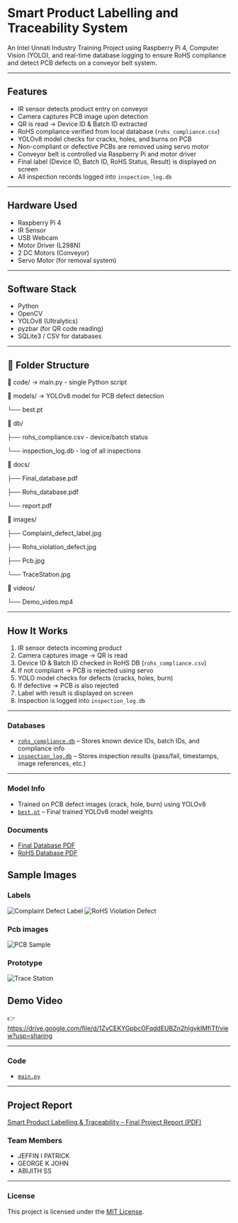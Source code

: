 # Smart Product Labelling and Traceability System

An Intel Unnati Industry Training Project using Raspberry Pi 4, Computer Vision (YOLO), and real-time database logging to ensure RoHS compliance and detect PCB defects on a conveyor belt system.

---

## Features

- IR sensor detects product entry on conveyor  
- Camera captures PCB image upon detection  
- QR is read → Device ID & Batch ID extracted  
- RoHS compliance verified from local database (`rohs_compliance.csv`)  
- YOLOv8 model checks for cracks, holes, and burns on PCB  
- Non-compliant or defective PCBs are removed using servo motor  
- Conveyor belt is controlled via Raspberry Pi and motor driver  
- Final label (Device ID, Batch ID, RoHS Status, Result) is displayed on screen  
- All inspection records logged into `inspection_log.db`  

---

## Hardware Used

- Raspberry Pi 4  
- IR Sensor  
- USB Webcam  
- Motor Driver (L298N)  
- 2 DC Motors (Conveyor)  
- Servo Motor (for removal system)  

---

## Software Stack

- Python  
- OpenCV  
- YOLOv8 (Ultralytics)  
- pyzbar (for QR code reading)  
- SQLite3 / CSV for databases    

---

## 📁 Folder Structure

📁 code/ → main.py - single Python script

📁 models/ → YOLOv8 model for PCB defect detection

└── best.pt

📁 db/

├── rohs_compliance.csv - device/batch status

└── inspection_log.db - log of all inspections

📁 docs/

├── Final_database.pdf

├── Rohs_database.pdf

└── report.pdf

📁 images/

├── Complaint_defect_label.jpg

├── Rohs_violation_defect.jpg

├── Pcb.jpg

└── TraceStation.jpg

📁 videos/

└── Demo_video.mp4


---

## How It Works

1. IR sensor detects incoming product  
2. Camera captures image → QR is read  
3. Device ID & Batch ID checked in RoHS DB (`rohs_compliance.csv`)  
4. If not compliant → PCB is rejected using servo  
5. YOLO model checks for defects (cracks, holes, burn)  
6. If defective → PCB is also rejected  
7. Label with result is displayed on screen  
8. Inspection is logged into `inspection_log.db`  

---
### Databases

- [`rohs_compliance.db`](./database/rohs_compliance.db) – Stores known device IDs, batch IDs, and compliance info  
- [`inspection_log.db`](./database/inspection_log.db) – Stores inspection results (pass/fail, timestamps, image references, etc.)

---

### Model Info

- Trained on PCB defect images (crack, hole, burn) using YOLOv8  
- [`best.pt`](./models/best.pt) – Final trained YOLOv8 model weights

### Documents
- [Final Database PDF](./docs/Final%20database.pdf)  
- [RoHS Database PDF](./docs/Rohs_database.pdf)

## Sample Images

### Labels
![Complaint Defect Label](images/Complaint_defect_label.jpg) 
![RoHS Violation Defect](images/Rohs_violation_defect.jpg) 
### Pcb images
![PCB Sample](images/Pcb.jpg)  
### Prototype
![Trace Station](images/TraceStation.jpg)  

## Demo Video

👉 https://drive.google.com/file/d/1ZvCEKYGpbcOFqddEUBZn2hIgykIMfiTf/view?usp=sharing

---
### Code

- [`main.py`](./code/main.py)
  
---
## Project Report
[Smart Product Labelling & Traceability – Final Project Report (PDF)](./docs/Project%20Report.pdf)

### Team Members

- JEFFIN I PATRICK   
- GEORGE K JOHN 
- ABIJITH SS

---

### License

This project is licensed under the [MIT License](./LICENSE).
